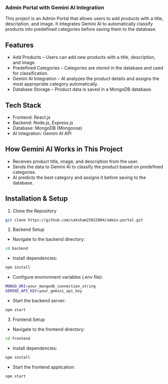 ### Admin Portal with Gemini AI Integration
This project is an Admin Portal that allows users to add products with a title, description, and image. It integrates Gemini AI to automatically classify products into predefined categories before saving them to the database.

## Features
- Add Products – Users can add new products with a title, description, and image.
- Predefined Categories – Categories are stored in the database and used for classification.
- Gemini AI Integration – AI analyzes the product details and assigns the most appropriate category automatically.
- Database Storage – Product data is saved in a MongoDB database.

## Tech Stack
- Frontend: React.js
- Backend: Node.js, Express.js
- Database: MongoDB (Mongoose)
- AI Integration: Gemini AI API

## How Gemini AI Works in This Project
- Receives product title, image, and description from the user.
- Sends the data to Gemini AI to classify the product based on predefined categories.
- AI predicts the best category and assigns it before saving to the database.

## Installation & Setup
1. Clone the Repository
```bash
git clone https://github.com/saksham25022004/admin-portal.git
```
2. Backend Setup

- Navigate to the backend directory:
```bash
cd backend
```
- Install dependencies:
```bash
npm install
```
- Configure environment variables (.env file):
```bash
MONGO_URI=your_mongodb_connection_string
GEMINI_API_KEY=your_gemini_api_key
```
- Start the backend server:
```bash
npm start
```
3. Frontend Setup

- Navigate to the frontend directory:
```bash
cd frontend
```
- Install dependencies:
```bash
npm install
```
- Start the frontend application:
```bash
npm start
```